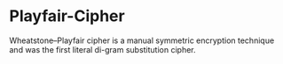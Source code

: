 # Playfair-Cipher
Wheatstone–Playfair cipher is a manual symmetric encryption technique and was the first literal di-gram substitution cipher.

